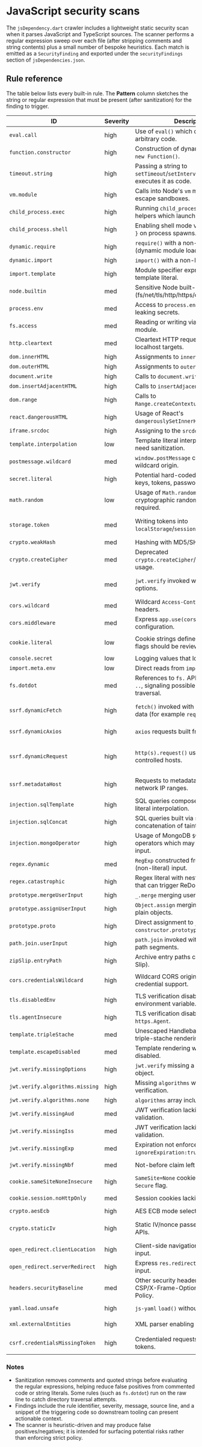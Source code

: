 # JavaScript security scans

The `jsDependency.dart` crawler includes a lightweight static security scan when it
parses JavaScript and TypeScript sources. The scanner performs a regular
expression sweep over each file (after stripping comments and string contents)
plus a small number of bespoke heuristics. Each match is emitted as a
`SecurityFinding` and exported under the `securityFindings` section of
`jsDependencies.json`.

## Rule reference

The table below lists every built-in rule. The **Pattern** column sketches the
string or regular expression that must be present (after sanitization) for the
finding to trigger.

| ID | Severity | Description | Pattern / trigger |
| --- | --- | --- | --- |
| `eval.call` | high | Use of `eval()` which can execute arbitrary code. | `\beval\s*\(` |
| `function.constructor` | high | Construction of dynamic functions via `new Function()`. | `new\s+Function\s*\(` |
| `timeout.string` | high | Passing a string to `setTimeout`/`setInterval`, which executes it as code. | `set(?:Timeout|Interval)\s*\(\s*["']` |
| `vm.module` | high | Calls into Node's `vm` module that can escape sandboxes. | `\bvm\.[A-Za-z_]\w*\s*\(` |
| `child_process.exec` | high | Running `child_process` exec/spawn helpers which launch shell commands. | `child_process\.(exec|execSync|spawn|spawnSync)` or requiring `child_process` followed by those calls |
| `child_process.shell` | high | Enabling shell mode via `{ shell: true }` on process spawns. | `shell\s*:\s*true` |
| `dynamic.require` | high | `require()` with a non-literal argument (dynamic module loading). | `require\s*\(\s*[^\'"\s][^\)]*\)` |
| `dynamic.import` | high | `import()` with a non-literal argument. | `import\s*\(\s*[^\'"\s][^\)]*\)` |
| `import.template` | high | Module specifier expressed as a template literal. | `from` followed by a backtick-delimited template literal |
| `node.builtin` | med | Sensitive Node built-ins imported (fs/net/tls/http/https/dgram/cluster/os). | `(?:require|import)\s*\(\s*["'](?:fs|net|tls|http|https|dgram|cluster|os)` |
| `process.env` | med | Access to `process.env`, potentially leaking secrets. | `process\.env` |
| `fs.access` | med | Reading or writing via Node's `fs` module. | `fs\.(readFile|writeFile|readdir|create(Read|Write)Stream)` or requiring `fs` then calling those APIs |
| `http.cleartext` | med | Cleartext HTTP requests to non-localhost targets. | `http://` (excluding localhost/127.0.0.1) |
| `dom.innerHTML` | high | Assignments to `innerHTML`. | `\.\s*innerHTML\s*=` |
| `dom.outerHTML` | high | Assignments to `outerHTML`. | `\.\s*outerHTML\s*=` |
| `document.write` | high | Calls to `document.write()`. | `document\.write\s*\(` |
| `dom.insertAdjacentHTML` | high | Calls to `insertAdjacentHTML()`. | `insertAdjacentHTML\s*\(` |
| `dom.range` | high | Calls to `Range.createContextualFragment()`. | `createContextualFragment\s*\(` |
| `react.dangerousHTML` | high | Usage of React's `dangerouslySetInnerHTML`. | `dangerouslySetInnerHTML\s*:` |
| `iframe.srcdoc` | high | Assigning to the `srcdoc` attribute. | `\bsrcdoc\s*=` |
| `template.interpolation` | low | Template literal interpolation that may need sanitization. | Any template string containing `${ ... }` |
| `postmessage.wildcard` | med | `window.postMessage` calls targeting the wildcard origin. | `postMessage\s*\([^,]+,\s*["']\*["']\)` |
| `secret.literal` | high | Potential hard-coded secrets (API keys, tokens, passwords). | `(?:API[_-]?KEY|SECRET|TOKEN|PASSWORD|PRIVATE[_-]?KEY)\s*[:=]\s*["'][A-Za-z0-9_\-\.=+/]{12,}["']` |
| `math.random` | low | Usage of `Math.random()` where cryptographic randomness may be required. | `Math\.random\s*\(` |
| `storage.token` | med | Writing tokens into `localStorage`/`sessionStorage`. | `localStorage.setItem(...)` or `sessionStorage.setItem(...)` with token/auth/jwt/session keys |
| `crypto.weakHash` | med | Hashing with MD5/SHA1. | `crypto\.createHash\(\s*["'](?:md5|sha1)["']` |
| `crypto.createCipher` | med | Deprecated `crypto.createCipher`/`createDecipher` usage. | `crypto\.create(?:Cipher|Decipher)\s*\(` |
| `jwt.verify` | med | `jwt.verify` invoked without explicit options. | `jsonwebtoken\s*\.\s*verify(` or `jwt.verify(` with only token & secret arguments |
| `cors.wildcard` | med | Wildcard `Access-Control-Allow-Origin` headers. | `Access-Control-Allow-Origin\s*[:=]\s*["']\*["']` |
| `cors.middleware` | med | Express `app.use(cors())` without configuration. | `app\.use\s*\(\s*cors\s*\(\s*\)` |
| `cookie.literal` | low | Cookie strings defined inline; security flags should be reviewed. | `document\.cookie\s*=\s*["'][^"']*["']` or `cookie\s*:\s*["'][^"']*["']` |
| `console.secret` | low | Logging values that look like secrets. | `console\.(log|dir)\([^)]*(password|secret|token)[^)]*\)` |
| `import.meta.env` | low | Direct reads from `import.meta.env`. | `import\.meta\.env\.[A-Za-z_]\w*` |
| `fs.dotdot` | med | References to `fs.` APIs combined with `..`, signaling possible directory traversal. | Any line containing both `fs.` and `..` |
| `ssrf.dynamicFetch` | high | `fetch()` invoked with user-controlled data (for example `req.query`). | `fetch(...)` with arguments referencing request/body/query data |
| `ssrf.dynamicAxios` | high | `axios` requests built from tainted input. | `axios.*(...)` where arguments include request/body/query data |
| `ssrf.dynamicRequest` | high | `http(s).request()` using user-controlled hosts. | `http.request(...)` / `https.request(...)` with request/body/query driven host values |
| `ssrf.metadataHost` | high | Requests to metadata or private-network IP ranges. | URLs targeting `169.254.169.254`, `10.x.x.x`, `172.16-31.x.x`, or `192.168.x.x` |
| `injection.sqlTemplate` | high | SQL queries composed with template literal interpolation. | `.query` template literal containing `${...}` |
| `injection.sqlConcat` | high | SQL queries built via string concatenation of tainted data. | `.query('...' + req.body.foo)` |
| `injection.mongoOperator` | high | Usage of MongoDB `$where`/`$regex` operators which may execute user input. | `$where:` or `$regex:` |
| `regex.dynamic` | med | `RegExp` constructed from dynamic (non-literal) input. | `new RegExp(variable)` or `RegExp(variable)` |
| `regex.catastrophic` | high | Regex literal with nested quantifiers that can trigger ReDoS. | Patterns such as `/(a+)+/` |
| `prototype.mergeUserInput` | high | `_.merge` merging user data into objects. | `_.merge({}, req.body)` |
| `prototype.assignUserInput` | high | `Object.assign` merging user data into plain objects. | `Object.assign({}, req.body)` |
| `prototype.proto` | high | Direct assignment to `__proto__` or `constructor.prototype`. | `object.__proto__ = ...` |
| `path.join.userInput` | high | `path.join` invoked with user-controlled path segments. | `path.join(req.body.path, ...)` |
| `zipSlip.entryPath` | high | Archive entry paths containing `..` (Zip-Slip). | `entry.path = '../...'` or similar |
| `cors.credentialsWildcard` | high | Wildcard CORS origin combined with credential support. | `Access-Control-Allow-Origin: *` plus `Access-Control-Allow-Credentials: true` |
| `tls.disabledEnv` | high | TLS verification disabled via environment variable. | `NODE_TLS_REJECT_UNAUTHORIZED=0` |
| `tls.agentInsecure` | high | TLS verification disabled on `https.Agent`. | `new https.Agent({ rejectUnauthorized: false })` |
| `template.tripleStache` | med | Unescaped Handlebars/Mustache triple-stache rendering. | `{{{...}}}` |
| `template.escapeDisabled` | med | Template rendering with escaping disabled. | `escape: false` |
| `jwt.verify.missingOptions` | high | `jwt.verify` missing a populated options object. | `jwt.verify(token, secret, null)` / `{}` |
| `jwt.verify.algorithms.missing` | high | Missing `algorithms` whitelist on JWT verification. | Options object without `algorithms:` |
| `jwt.verify.algorithms.none` | high | `algorithms` array includes `none`. | `algorithms: ['HS256', 'none']` |
| `jwt.verify.missingAud` | med | JWT verification lacking audience validation. | Options object without `audience`/`aud` |
| `jwt.verify.missingIss` | med | JWT verification lacking issuer validation. | Options object without `issuer`/`iss` |
| `jwt.verify.missingExp` | med | Expiration not enforced or `ignoreExpiration:true`. | Missing `maxAge`/`expiresIn` or `ignoreExpiration:true` |
| `jwt.verify.missingNbf` | med | Not-before claim left unchecked. | Missing `nbf`/`notBefore` or `ignoreNotBefore:true` |
| `cookie.sameSiteNoneInsecure` | high | `SameSite=None` cookie missing the `Secure` flag. | Cookie strings/options with `SameSite=None` but no `secure` |
| `cookie.session.noHttpOnly` | med | Session cookies lacking `HttpOnly`. | `session`/`sid` cookies without `httpOnly` |
| `crypto.aesEcb` | high | AES ECB mode selected. | `aes-128-ecb`, `AES_ECB` |
| `crypto.staticIv` | high | Static IV/nonce passed to encryption APIs. | `createCipheriv(..., 'static')`, `crypto.subtle` algorithm with literal `iv` |
| `open_redirect.clientLocation` | high | Client-side navigation built from user input. | `window.location = req.query...` |
| `open_redirect.serverRedirect` | high | Express `res.redirect` fed by user input. | `res.redirect(req.query.returnTo)` |
| `headers.securityBaseline` | med | Other security headers set without CSP/X-Frame-Options/Referrer-Policy. | `res.set({ 'Strict-Transport-Security': ... })` lacking CSP/frame/referrer |
| `yaml.load.unsafe` | high | `js-yaml` `load()` without a safe schema. | `yaml.load(src)` missing `schema: DEFAULT_SAFE_SCHEMA` |
| `xml.externalEntities` | high | XML parser enabling external entities. | `{ resolveEntities: true }`, `{ externalEntities: true }` |
| `csrf.credentialsMissingToken` | high | Credentialed requests lacking CSRF tokens. | `fetch(... { credentials: 'include', method: 'POST' })` without CSRF headers |

### Notes

* Sanitization removes comments and quoted strings before evaluating the regular
  expressions, helping reduce false positives from commented code or string
  literals. Some rules (such as `fs.dotdot`) run on the raw line to catch
  directory traversal attempts.
* Findings include the rule identifier, severity, message, source line, and a
  snippet of the triggering code so downstream tooling can present actionable
  context.
* The scanner is heuristic-driven and may produce false positives/negatives; it
  is intended for surfacing potential risks rather than enforcing strict policy.

